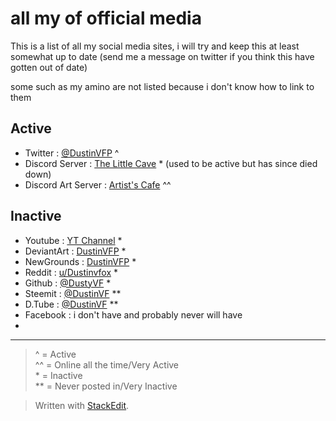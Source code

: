 # all my of official media 

This is a list of all my social media sites, i will try and keep this at least somewhat up to date (send me a message on twitter if you think this have gotten out of date) 

some such as my amino are not listed because i don't know how to link to them

## Active 

- Twitter : [@DustinVFP](https://twitter.com/dustinvfp) ^
- Discord Server : [The Little Cave](https://discord.gg/CNCQ3vc) \* (used to be active but has since died down)
- Discord Art Server : [Artist's Cafe](https://discord.gg/fwp8HnX) ^^

## Inactive 

- Youtube : [YT Channel](https://www.youtube.com/channel/UCTn0-vehvWgPHDP1wn3Vm2A) *
- DeviantArt : [DustinVFP](https://Dustinvfp.deviantart.com) *
- NewGrounds : [DustinVFP](https://Dustinvfp.newgrounds.com) *
- Reddit : [u/Dustinvfox](https://www.reddit.com/user/dustinvfox) *
- Github : [@DustyVF](https://github.com/dustyvf) *
- Steemit : [@DustinVF](https://steemit.com/@dustinvf) **
- D.Tube : [@DustinVF](https://d.tube/#!/c/dustinvf) **
- Facebook : i don't have and probably never will have
- 
 
---
 
 > ^ = Active  
 > ^^ = Online all the time/Very Active  
 > \* = Inactive  
 > \** = Never posted in/Very Inactive  

> Written with [StackEdit](https://stackedit.io/).
